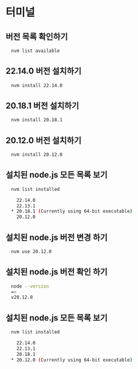 # 터미널
## 버전 목록 확인하기
```bash
  nvm list available
```
## 22.14.0 버전 설치하기
```bash
  nvm install 22.14.0
```
## 20.18.1 버전 설치하기
```bash
  nvm install 20.18.1
```
## 20.12.0 버전 설치하기
```bash
  nvm install 20.12.0
```

## 설치된 node.js 모든 목록 보기
```bash
  nvm list installed

    22.14.0
    22.13.1
  * 20.18.1 (Currently using 64-bit executable)
    20.12.0
```


## 설치된 node.js 버전 변경 하기
```bash
  nvm use 20.12.0
```


## 설치된 node.js 버전 확인 하기
```bash
  node --version
  =>
  v20.12.0
```


## 설치된 node.js 모든 목록 보기
```bash
  nvm list installed

    22.14.0
    22.13.1
    20.18.1
  * 20.12.0 (Currently using 64-bit executable)
```

